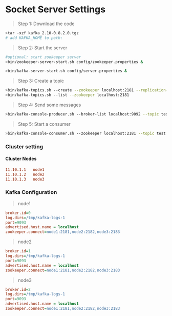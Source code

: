 Socket Server Settings
======================

>Step 1: Download the code

```sh
>tar -xzf kafka_2.10-0.8.2.0.tgz
# add KAFKA_HOME to path:
```

>Step 2: Start the server

```sh
#optional: start zookeeper server
>bin/zookeeper-server-start.sh config/zookeeper.properties &

>bin/kafka-server-start.sh config/server.properties &

```

> Step 3: Create a topic

```sh
>bin/kafka-topics.sh --create --zookeeper localhost:2181 --replication-factor 1 --partitions 1 --topic test
>bin/kafka-topics.sh --list --zookeeper localhost:2181
```
>Step 4: Send some messages

```sh
>bin/kafka-console-producer.sh --broker-list localhost:9092 --topic test
```

>Step 5: Start a consumer

```sh
>bin/kafka-console-consumer.sh --zookeeper localhost:2181 --topic test --from-beginning
```





### Cluster setting



#### Cluster Nodes

```ini
11.10.1.1	node1
11.10.1.2	node2
11.10.1.3	node3
```



### Kafka Configuration

> node1

```ini
broker.id=0
log.dirs=/tmp/kafka-logs-1
port=9093
advertised.host.name = localhost
zookeeper.connect=node1:2181,node2:2182,node3:2183
```

> node2

```ini
broker.id=1
log.dirs=/tmp/kafka-logs-1
port=9093
advertised.host.name = localhost
zookeeper.connect=node1:2181,node2:2182,node3:2183
```

> node3

```ini
broker.id=2
log.dirs=/tmp/kafka-logs-1
port=9093
advertised.host.name = localhost
zookeeper.connect=node1:2181,node2:2182,node3:2183
```


























































































